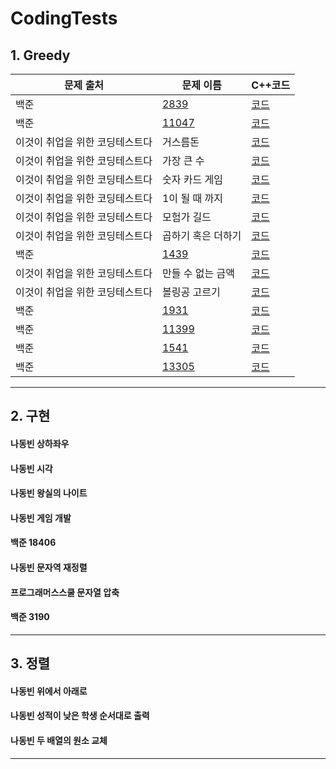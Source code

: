 # CodingTests

## 1. Greedy
|문제 출처|문제 이름|C++코드|
|--|--|--|
|백준|[2839](https://www.acmicpc.net/problem/2839)|[코드](https://github.com/Sangddong/CodingTests/blob/main/%EB%B0%B1%EC%A4%80%202839)|
|백준|[11047](https://www.acmicpc.net/problem/11047)|[코드](https://github.com/Sangddong/CodingTests/blob/main/%EB%B0%B1%EC%A4%80%2011047)|
|이것이 취업을 위한 코딩테스트다|거스름돈|[코드](https://github.com/Sangddong/CodingTests/blob/main/%EA%B1%B0%EC%8A%A4%EB%A6%84%EB%8F%88)|
|이것이 취업을 위한 코딩테스트다|가장 큰 수|[코드](https://github.com/Sangddong/CodingTests/blob/main/%EA%B0%80%EC%9E%A5%20%ED%81%B0%20%EC%88%98)|
|이것이 취업을 위한 코딩테스트다|숫자 카드 게임|[코드](https://github.com/Sangddong/CodingTests/blob/main/%EC%88%AB%EC%9E%90%20%EC%B9%B4%EB%93%9C%20%EA%B2%8C%EC%9E%84)|
|이것이 취업을 위한 코딩테스트다|1이 될 때 까지|[코드](https://github.com/Sangddong/CodingTests/blob/main/1%EC%9D%B4%20%EB%90%A0%20%EB%95%8C%EA%B9%8C%EC%A7%80)|
|이것이 취업을 위한 코딩테스트다|모험가 길드|[코드]()|
|이것이 취업을 위한 코딩테스트다|곱하기 혹은 더하기|[코드](https://github.com/Sangddong/CodingTests/blob/main/%EA%B3%B1%ED%95%98%EA%B8%B0%20%ED%98%B9%EC%9D%80%20%EB%8D%94%ED%95%98%EA%B8%B0)|
|백준|[1439](https://www.acmicpc.net/problem/1439)|[코드](https://github.com/Sangddong/CodingTests/blob/main/%EB%B0%B1%EC%A4%80%201439)|
|이것이 취업을 위한 코딩테스트다|만들 수 없는 금액|[코드](https://github.com/Sangddong/CodingTests/blob/main/%EB%A7%8C%EB%93%A4%20%EC%88%98%20%EC%97%86%EB%8A%94%20%EA%B8%88%EC%95%A1)|
|이것이 취업을 위한 코딩테스트다|볼링공 고르기|[코드](https://github.com/Sangddong/CodingTests/blob/main/%EB%B3%BC%EB%A7%81%EA%B3%B5%20%EA%B3%A0%EB%A5%B4%EA%B8%B0)|
|백준|[1931](https://www.acmicpc.net/problem/1931)|[코드](https://github.com/Sangddong/CodingTests/blob/main/%EB%B0%B1%EC%A4%80%201931)|
|백준|[11399](https://www.acmicpc.net/problem/11399)|[코드](https://github.com/Sangddong/CodingTests/blob/main/%EB%B0%B1%EC%A4%80%2011399)|
|백준|[1541](https://www.acmicpc.net/problem/1541)|[코드](https://github.com/Sangddong/CodingTests/blob/main/%EB%B0%B1%EC%A4%80%201541)|
|백준|[13305](https://www.acmicpc.net/problem/13305)|[코드](https://github.com/Sangddong/CodingTests/blob/main/%EB%B0%B1%EC%A4%80%2013305)|

  ___
## 2. 구현
  #### 나동빈 상하좌우
  #### 나동빈 시각
  #### 나동빈 왕실의 나이트
  #### 나동빈 게임 개발
  #### 백준 18406
  #### 나동빈 문자역 재정렬
  #### 프로그래머스스쿨 문자열 압축
  #### 백준 3190
  ___
## 3. 정렬
  #### 나동빈 위에서 아래로
  #### 나동빈 성적이 낮은 학생 순서대로 출력
  #### 나동빈 두 배열의 원소 교체
  ___
